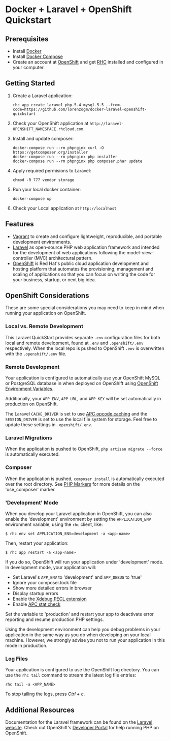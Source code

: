 # Docker + Laravel + OpenShift Quickstart

## Prerequisites

- Install [Docker](https://docs.docker.com/installation/#installation)
- Install [Docker Compose](https://docs.docker.com/compose/install/)
- Create an account at [OpenShift](https://www.openshift.com/) and get [RHC](https://developers.openshift.com/en/getting-started-debian-ubuntu.html#client-tools) installed and configured in your computer.

## Getting Started

1. Create a Laravel application:

    ```
    rhc app create laravel php-5.4 mysql-5.5 --from-code=https://github.com/lorenzogm/docker-laravel-openshift-quickstart
    ```

2. Check your OpenShift application at `http://laravel-OPENSHIFT_NAMESPACE.rhcloud.com`.

3. Install and update composer:

	```
	docker-compose run --rm phpnginx curl -O https://getcomposer.org/installer
	docker-compose run --rm phpnginx php installer
	docker-compose run --rm phpnginx php composer.phar update
	```

4. Apply required permisions to Laravel:

	```
	chmod -R 777 vendor storage
	```

5. Run your local docker container:
	```
	docker-compose up
	```

6. Check your Local application at `http://localhost`

## Features

- [Vagrant](https://www.vagrantup.com/) to create and configure lightweight, reproducible, and portable development environments.
- [Laravel](http://laravel.com) as open-source PHP web application framework and intended for the development of web applications following the model–view–controller (MVC) architectural pattern.
- [OpenShift](https://openshift.com) is Red Hat's public cloud application development and hosting platform that automates the provisioning, management and scaling of applications so that you can focus on writing the code for your business, startup, or next big idea.

## OpenShift Considerations

These are some special considerations you may need to keep in mind when
running your application on OpenShift.

### Local vs. Remote Development

This Laravel QuickStart provides separate `.env` configuration files for both local and 
remote development, found at `.env` and `.openshift/.env` respectively. When the local 
repo is pushed to OpenShift `.env` is overwritten with the `.openshift/.env` file.

### Remote Development

Your application is configured to automatically use your OpenShift MySQL or PostgreSQL 
database in when deployed on OpenShift using [OpenShift Environment Variables](https://developers.openshift.com/en/managing-environment-variables.html).

Additionally, your `APP_ENV`, `APP_URL`, and `APP_KEY` will be set automatically in 
production on OpenShift.

The Laravel `CACHE_DRIVER` is set to use [APC opcode caching](http://php.net/manual/en/book.apc.php)
and the `SESSION_DRIVER` is set to use the local file system for storage. Feel 
free to update these settings in `.openshift/.env`.

### Laravel Migrations

When the application is pushed to OpenShift, `php artisan migrate --force` is automatically executed.

### Composer

When the application is pushed, `composer install` is automatically executed over the root directory. See [PHP Markers](https://developers.openshift.com/en/php-markers.html) for more details on the 'use_composer' marker.

### 'Development' Mode

When you develop your Laravel application in OpenShift, you can also enable the
'development' environment by setting the `APPLICATION_ENV` environment variable,
using the `rhc` client, like:

```
$ rhc env set APPLICATION_ENV=development -a <app-name>
```

Then, restart your application:

```
$ rhc app restart -a <app-name>
```

If you do so, OpenShift will run your application under 'development' mode.
In development mode, your application will:

* Set Laravel's `APP_ENV` to 'development' and `APP_DEBUG` to 'true'
* Ignore your composer.lock file
* Show more detailed errors in browser
* Display startup errors
* Enable the [Xdebug PECL extension](http://xdebug.org/)
* Enable [APC stat check](http://php.net/manual/en/apc.configuration.php#ini.apc.stat)

Set the variable to 'production' and restart your app to deactivate error reporting 
and resume production PHP settings.

Using the development environment can help you debug problems in your application
in the same way as you do when developing on your local machine. However, we strongly 
advise you not to run your application in this mode in production.

### Log Files

Your application is configured to use the OpenShift log directory. You can use the 
`rhc tail` command to stream the latest log file entries:

```
rhc tail -a <APP_NAME>
```

To stop tailing the logs, press *Ctrl + c*.

## Additional Resources

Documentation for the Laravel framework can be found on the [Laravel website](http://laravel.com/docs). Check 
out OpenShift's [Developer Portal](https://developers.openshift.com/en/php-overview.html) for help running PHP on OpenShift.
